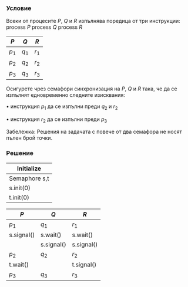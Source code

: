 ### Условие

Всеки от процесите $P$, $Q$ и $R$ изпълнява поредица от три инструкции:
process $P$ process $Q$ process $R$

|  $P$  |  $Q$  |  $R$  |
|-------|-------|-------|
| $p_1$ | $q_1$ | $r_1$ |
| $p_2$ | $q_2$ | $r_2$ |
| $p_3$ | $q_3$ | $r_3$ |

Осигурете чрез семафори синхронизация на $P$, $Q$ и $R$ така, че да се изпълнят едновременно следните
изисквания:

• инструкция $p_1$ да се изпълни преди $q_2$ и $r_2$

• инструкция $r_2$ да се изпълни преди $p_3$

Забележка: Решения на задачата с повече от два семафора не носят пълен брой точки.

### Решение


| Initialize  |
|-------------|
| Semaphore s,t |
| s.init(0)   |
| t.init(0)   |

| $P$        | $Q$        | $R$        |
|------------|------------|------------|
| $p_1$      | $q_1$      | $r_1$      |
| s.signal() | s.wait()   | s.wait()   |
|            | s.signal() | s.signal() |
| $p_2$      | $q_2$      | $r_2$      | 
| t.wait()   |            | t.signal() |
| $p_3$      | $q_3$      | $r_3$      | 
